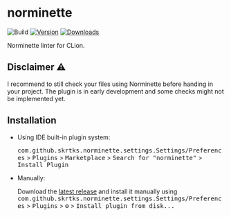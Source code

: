 # norminette

![Build](https://github.com/skrtks/norminette/workflows/Build/badge.svg)
[![Version](https://img.shields.io/jetbrains/plugin/v/com.samkortekaas.norminette.svg)](https://plugins.jetbrains.com/plugin/com.samkortekaas.norminette)
[![Downloads](https://img.shields.io/jetbrains/plugin/d/com.samkortekaas.norminette.svg)](https://plugins.jetbrains.com/plugin/com.samkortekaas.norminette)

<!-- Plugin description -->
Norminette linter for CLion.

## Disclaimer ⚠️
I recommend to still check your files using Norminette before handing in your project. The plugin is in early development
and some checks might not be implemented yet.

<!-- Plugin description end -->

## Installation

- Using IDE built-in plugin system:
  
  <kbd>com.github.skrtks.norminette.settings.Settings/Preferences</kbd> > <kbd>Plugins</kbd> > <kbd>Marketplace</kbd> > <kbd>Search for "norminette"</kbd> >
  <kbd>Install Plugin</kbd>
  
- Manually:

  Download the [latest release](https://github.com/skrtks/norminette/releases/latest) and install it manually using
  <kbd>com.github.skrtks.norminette.settings.Settings/Preferences</kbd> > <kbd>Plugins</kbd> > <kbd>⚙️</kbd> > <kbd>Install plugin from disk...</kbd>
